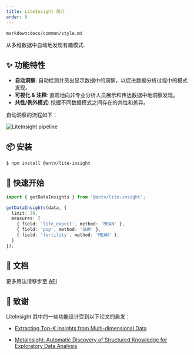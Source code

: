 ```yaml
---
title: LiteInsight 简介
order: 0
---
```


`markdown:docs/common/style.md`

<div class="doc-md">

从多维数据中自动地发现有趣模式.

</div>


## ✨ 功能特性

* **自动洞察**: 自动检测并突出显示数据中的洞察，以促进数据分析过程中的模式发现。
* **可视化 & 注释**: 直观地向非专业分析人员展示和传达数据中地洞察发现。
* **共性/例外模式**: 挖掘不同数据模式之间存在的共性和差异。

自动洞察的流程如下：

<img src='https://gw.alipayobjects.com/zos/antfincdn/nLmy8%26OiOh/li-pipeline-zh.jpg' alt='LiteInsight pipeline' />

## 📦 安装

```bash
$ npm install @antv/lite-insight
```

## 🔨 快速开始


```ts
import { getDataInsights } from '@antv/lite-insight';

getDataInsights(data, {
  limit: 30,
  measures: [
    { field: 'life_expect', method: 'MEAN' },
    { field: 'pop', method: 'SUM' },
    { field: 'fertility', method: 'MEAN' },
  ]
});
```


## 📖 文档

更多用法请移步至 [API](./docs/api/readme.md)

## 🧷 致谢
LiteInsight 其中的一些功能设计受到以下论文的启发：

- [Extracting Top-K Insights from Multi-dimensional Data](https://www.microsoft.com/en-us/research/uploads/prod/2017/02/Insights_SIGMOD17.pdf)


- [MetaInsight: Automatic Discovery of Structured Knowledge for Exploratory Data Analysis](https://www.microsoft.com/en-us/research/uploads/prod/2021/03/rdm337-maA.pdf)

</div>
